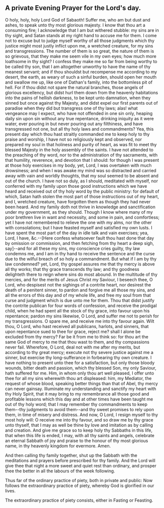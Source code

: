 ## A private Evening Prayer for the Lord's day.

O holy, holy, holy Lord God of Sabaoth! Suffer me, who am but dust and
ashes, to speak unto thy most glorious majesty. I know that thou art a
consuming fire; I acknowledge that I am but withered stubble: my sins
are in thy sight, and Satan stands at my right hand to accuse me for
them. I come not to excuse but to judge myself worthy of all those
judgments which thy justice might most justly inflict upon me, a
wretched creature, for my sins and transgressions. The number of them
is so great, the nature of them is so grievous, that they make me seem
vile in my own eyes; how much more loathsome in thy sight? I confess
they make me so far from being worthy to be called thy son, that I am
altogether unworthy to have the name of thy meanest servant; and if
thou shouldst but recompense me according to my desert, the earth, as
weary of such a sinful burden, should open her mouth and swallow me up,
like one of Dathan's family, into the bottomless pit of hell. For if
thou didst not spare the natural branches, those angels of glorious
excellency, but didst hurl them down from the heavenly habitations into
the pains of hellish darkness, to be kept unto damnation, when they
sinned but once against thy Majesty, and didst expel our first parents
out of paradise when they did but transgress one of thy laws; alas!
what vengeance may I expect, who have not offended in one sin only,
heaping daily sin upon sin without any true repentance, drinking
iniquity as it were water, ever pouring in but never pouring out any
filthiness, and have transgressed not one, but all thy holy laws and
commandments? Yea, this present day which thou hast straitly commanded
me to keep holy to thy praise and worship, I have not so religiously
kept and observed, nor prepared my soul in that holiness and purity of
heart, as was fit to meet thy blessed Majesty in the holy assembly of
the saints. I have not attended to the preaching of thy word, nor to
the administration of thy sacraments, with that humility, reverence,
and devotion that I should: for though I was present at those holy
exercises in my body, yet, Lord, I was overtaken with much drowsiness;
and when I was awake my mind was so distracted and carried away with
vain and worldly thoughts, that my soul seemed to be absent and out of
the church. I have not so duly, as I should, meditated with myself, nor
conferred with my family upon those good instructions which we have
heard and received out of thy holy word by the public ministry: for
default of which, Satan hath stolen the most part of those instructions
out of my heart, and I, wretched creature, have forgotten them as
though they had never been heard. And my family doth not thrive in
knowledge and sanctification under my government, as they should.
Though I know where many of my poor brethren live in want and
necessity, and some in pain, and comfortless; yet I have not remembered
to relieve the one with my alms, nor the other with consolations; but I
have feasted myself and satisfied my own lusts. I have spent the most
part of the day in idle talk and vain exercises; yea, Lord, I have,
&c.--[Here confess whatsoever fault thou hast done that day by omission
or commission, and then fetching from thy heart a deep sigh, say]--and
for all these my sins, my conscience cries guilty, thy law condemns me,
and I am in thy hand to receive the sentence and the curse due to the
wilful breach of so holy a commandment. But what if I am by thy law
condemned? yet, Lord, thy gospel assures me that thy mercy is above all
thy works; that thy grace transcends thy law; and thy goodness
delighteth there to reign where sins do most abound. In the multitude
of thy mercies, and for the merits of Jesus Christ my Saviour, I
beseech thee, O Lord, who despisest not the sighings of a contrite
heart, nor desirest the death of a penitent sinner, to pardon and
forgive me all those my sins, and all the errors of this day and of my
whole life, and free my soul from that curse and judgment which is due
unto me for them. Thou that didst justify the contrite publican for
four words of confession, and receive the prodigal child, when he had
spent all the stock of thy grace, into favour upon his repentance;
pardon my sins likewise, O Lord, and suffer me not to perish for my
transgressions. O spare me, and receive me into thy favour again. Wilt
thou, O Lord, who hast received all publicans, harlots, and sinners,
that upon repentance sued to thee for grace, reject me? shall I alone
be excluded from thy mercy? Far be it from me to think so: for thou art
the same God of mercy to me that thou wast to them, and thy compassions
never fail. Wherefore, O Lord, deal not with me after my merits, but
according to thy great mercy; execute not thy severe justice against me
a sinner, but exercise thy long-sufferance in forbearing thy own
creature. I have nothing to present unto thee for a satisfaction, but
only those bloody wounds, bitter death and passion, which thy blessed
Son, my only Saviour, hath suffered for me. Him, in whom only thou art
well pleased, I offer unto thee for all my sins wherewith thou art
displeased: him, my Mediator, the request of whose blood, speaking
better things than that of Abel, thy mercy can never gainsay.
Illuminate my understanding and sanctify my heart with thy Holy Spirit,
that it may bring to my remembrance all those good and profitable
lessons which this day and at other times have been taught me out of
thy holy word; that I may remember thy commandments to keep them--thy
judgments to avoid them--and thy sweet promises to rely upon them, in
time of misery and distress. And now, O Lord, I resign myself to thy
most holy will: O receive me into thy favour, and so draw me by thy
grace unto thyself, that I may as well be thine by love and imitation
as by calling and creation. And give me grace so to keep holy thy
Sabbaths in this life, that when this life is ended, I may, with all
thy saints and angels, celebrate an eternal Sabbath of joy and praise
to the honour of thy most glorious name, in thy heavenly kingdom for
evermore. Amen.

And then calling thy family together, shut up the Sabbath with the
meditations and prayers before prescribed for thy family. And the Lord
will give thee that night a more sweet and quiet rest than ordinary,
and prosper thee the better in all the labours of the week following.

Thus far of the ordinary practice of piety, both in private and public:
Now follows the extraordinary practice of piety, whereby God is
glorified in our lives.

The extraordinary practice of piety consists, either in Fasting or
Feasting.
